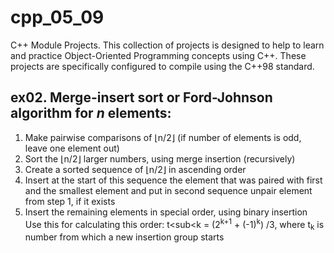 # cpp_05_09
C++ Module Projects. This collection of projects is designed to help to learn and practice Object-Oriented Programming concepts using C++. These projects are specifically configured to compile using the C++98 standard.

## ex02. Merge-insert sort or Ford-Johnson algorithm for _n_ elements:
1. Make pairwise comparisons of ⌊n/2⌋ (if number of elements is odd, leave one element out)
2. Sort the ⌊n/2⌋ larger numbers, using merge insertion (recursively)
3. Create a sorted sequence of ⌊n/2⌋ in ascending order
4. Insert at the start of this sequence the element that was paired with first and the smallest element
  and put in second sequence unpair element from step 1, if it exists
6. Insert the remaining elements in special order, using binary insertion
   Use this for calculating this order:
   t<sub<k</sub> = (2<sup>k+1</sup> + (-1)<sup>k</sup>) /3,
   where t<sub>k</sub> is number from which a new insertion group starts
